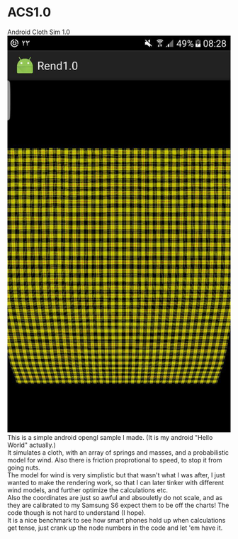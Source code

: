# ACS1.0
Android Cloth Sim 1.0
![alt text](https://github.com/ImanHosseini/ACS1.0/blob/master/Screenshot.jpg)
This is a simple android opengl sample I made. (It is my android "Hello World" actually.) <br />
It simulates a cloth, with an array of springs and masses, and a probabilistic model for wind. Also there is friction proprotional to speed, to stop it from going nuts. <br />
The model for wind is very simplistic but that wasn't what I was after, I just wanted to make the rendering work, so that I can 
later tinker with different wind models, and further optimize the calculations etc. <br />
Also the coordinates are just so awful and absouletly do not scale, and as they are calibrated to my Samsung S6 expect them to be off 
the charts! The code though is not hard to understand (I hope). <br />
It is a nice benchmark to see how smart phones hold up when calculations get tense, just crank up the node numbers in the code and let
'em have it.
